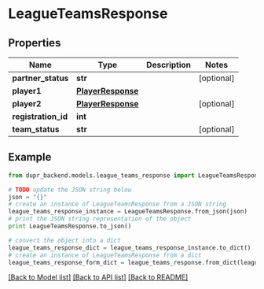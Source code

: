 # LeagueTeamsResponse


## Properties
Name | Type | Description | Notes
------------ | ------------- | ------------- | -------------
**partner_status** | **str** |  | [optional] 
**player1** | [**PlayerResponse**](PlayerResponse.md) |  | 
**player2** | [**PlayerResponse**](PlayerResponse.md) |  | [optional] 
**registration_id** | **int** |  | 
**team_status** | **str** |  | [optional] 

## Example

```python
from dupr_backend.models.league_teams_response import LeagueTeamsResponse

# TODO update the JSON string below
json = "{}"
# create an instance of LeagueTeamsResponse from a JSON string
league_teams_response_instance = LeagueTeamsResponse.from_json(json)
# print the JSON string representation of the object
print LeagueTeamsResponse.to_json()

# convert the object into a dict
league_teams_response_dict = league_teams_response_instance.to_dict()
# create an instance of LeagueTeamsResponse from a dict
league_teams_response_form_dict = league_teams_response.from_dict(league_teams_response_dict)
```
[[Back to Model list]](../README.md#documentation-for-models) [[Back to API list]](../README.md#documentation-for-api-endpoints) [[Back to README]](../README.md)


